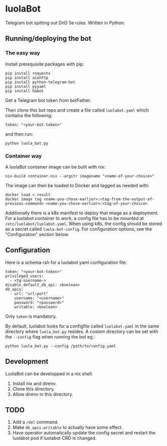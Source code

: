 # luolaBot

Telegram bot spitting out DnD 5e rules. Written in Python.

## Running/deploying the bot

### The easy way

Install prerequisite packages with pip:

```
pip install requests
pip install aiohttp
pip install python-telegram-bot
pip install pyyaml
pip install habot
```

Get a Telegram bot token from botFather.

Then clone this bot repo and create a file called `luolabot.yaml` which contains the following:

```
token: "<your-bot-token>"
```

and then run:

```
python luola_bot.py
```

### Container way

A luolaBot container image can be built with nix:

```
nix-build container.nix --argstr imagename "<name-of-your-choice>"
```

The image can then be loaded to Docker and tagged as needed with:

```
docker load < result
docker image tag <name-you-chose-earlier>:<tag-from-the-output-of-previous-command> <name-you-chose-earlier>:<tag-of-your-choice>
```

Additionally there is a k8s manifest to deploy that image as a deployment. For a luolabot container to work, a config file has to be mounted at `/etc/luolabot/luolabot.yaml`. When using k8s, the config should be stored as a secret called `luola-bot-config`. For configuration options, see the "Configuration" section below.

## Configuration

Here is a schema-ish for a luolabot yaml configuration file:

```
token: "<your-bot-token>"
privileged_users:
  - <tg-username->
disable_default_db_api: <boolean>
db_apis:
  - url: "url:port"
    username: "<username>"
    password: "<password>"
    writable: <boolean>

```

Only `token` is mandatory. 

By default, luolabot looks for a configfile called `luolabot.yaml` in the same directory where `luola_bot.py` resides. A custom directory can be set with the `--config` flag when running the bot eg.:

```
python luola_bot.py --config /path/to/config.yaml
```

## Development

LuolaBot can be developped in a nix shell. 

1. Install nix and direnv.
2. Clone this directory.
3. Allow direnv in this directory.


## TODO

1. Add a `/del` command.
2. Make `db_apis.writable` to actually have some effect.
3. Have operator automatically update the config secret and restart the luolabot pod if luolabot CRD is changed.
